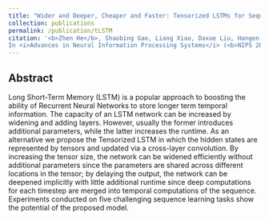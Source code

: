 ```yaml
---
title: "Wider and Deeper, Cheaper and Faster: Tensorized LSTMs for Sequence Learning. [[PDF](http://papers.nips.cc/paper/6606-wider-and-deeper-cheaper-and-faster-tensorized-lstms-for-sequence-learning)]"
collection: publications
permalink: /publication/tLSTM
citation: '<b>Zhen He</b>, Shaobing Gao, Liang Xiao, Daxue Liu, Hangen He, David Barber.<br/>
In <i>Advances in Neural Information Processing Systems</i> (<b>NIPS 2017</b>), Long Beach, USA.'
---
```


## Abstract
Long Short-Term Memory (LSTM) is a popular approach to boosting the ability of Recurrent Neural Networks to store longer term temporal information. The capacity of an LSTM network can be increased by widening and adding layers. However, usually the former introduces additional parameters, while the latter increases the runtime. As an alternative we propose the Tensorized LSTM in which the hidden states are represented by tensors and updated via a cross-layer convolution. By increasing the tensor size, the network can be widened efficiently without additional parameters since the parameters are shared across different locations in the tensor; by delaying the output, the network can be deepened implicitly with little additional runtime since deep computations for each timestep are merged into temporal computations of the sequence. Experiments conducted on five challenging sequence learning tasks show the potential of the proposed model.

